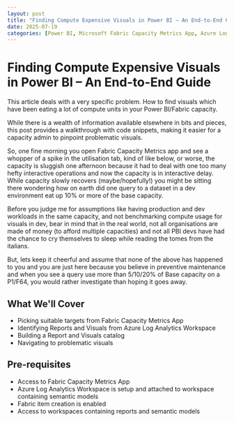 ```yaml
---
layout: post
title: "Finding Compute Expensive Visuals in Power BI – An End-to-End Guide"
date: 2025-07-19
categories: [Power BI, Microsoft Fabric Capacity Metrics App, Azure Log Analytics Workspace, Performance]
---
```


# Finding Compute Expensive Visuals in Power BI – An End-to-End Guide

This article deals with a very specific problem. How to find visuals which have been eating a lot of compute units in your Power BI/Fabric capacity.

While there is a wealth of information available elsewhere in bits and pieces, this post provides a walkthrough with code snippets, making it easier for a capacity admin to pinpoint problematic visuals.

So, one fine morning you open Fabric Capacity Metrics app and see a whopper of a spike in the utilisation tab, kind of like below, or worse, the capacity is sluggish one afternoon because it had to deal with one too many hefty interactive operations and now the capacity is in interactive delay. While capacity slowly recovers (maybe/hopefully!) you might be sitting there wondering how on earth did one query to a dataset in a dev environment eat up 10% or more of the base capacity.

Before you judge me for assumptions like having production and dev workloads in the same capacity, and not benchmarking compute usage for visuals in dev, bear in mind that in the real world, not all organisations are made of money (to afford multiple capacities) and not all PBI devs have had the chance to cry themselves to sleep while reading the tomes from the italians.

But, lets keep it cheerful and assume that none of the above has happened to you and you are just here because you believe in preventive maintenance and when you see a query use more than 5/10/20% of Base capacity on a P1/F64, you would rather investigate than hoping it goes away.

## What We'll Cover

- Picking suitable targets from Fabric Capacity Metrics App
- Identifying Reports and Visuals from Azure Log Analytics Workspace
- Building a Report and Visuals catalog
- Navigating to problematic visuals

## Pre-requisites

- Access to Fabric Capacity Metrics App
- Azure Log Analytics Workspace is setup and attached to workspace containing semantic models
- Fabric item creation is enabled
- Access to workspaces containing reports and semantic models

